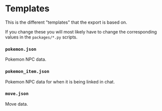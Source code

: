 # Templates
This is the different "templates" that the export is based on.

If you change these you will most likely have to change the corresponding values in the `packages/*.py` scripts.

### `pokemon.json`
Pokemon NPC data.

### `pokemon_item.json`
Pokemon NPC data for when it is being linked in chat.

### `move.json`
Move data.
